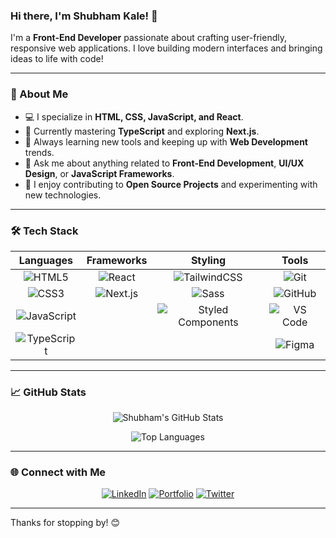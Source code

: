 ### Hi there, I'm Shubham Kale! 👋

I'm a **Front-End Developer** passionate about crafting user-friendly, responsive web applications. I love building modern interfaces and bringing ideas to life with code!

---

### 🚀 About Me

- 💻 I specialize in **HTML, CSS, JavaScript, and React**.
- 🔭 Currently mastering **TypeScript** and exploring **Next.js**.
- 🌱 Always learning new tools and keeping up with **Web Development** trends.
- 💬 Ask me about anything related to **Front-End Development**, **UI/UX Design**, or **JavaScript Frameworks**.
- 🎨 I enjoy contributing to **Open Source Projects** and experimenting with new technologies.

---

### 🛠 Tech Stack

<div align="center">

| **Languages** | **Frameworks** | **Styling** | **Tools** |
| :-----------: | :-------------: | :---------: | :-------: |
| <img src="https://img.shields.io/badge/HTML5-E34F26?style=for-the-badge&logo=html5&logoColor=white" alt="HTML5" /> | <img src="https://img.shields.io/badge/React-61DAFB?style=for-the-badge&logo=react&logoColor=white" alt="React" /> | <img src="https://img.shields.io/badge/TailwindCSS-38B2AC?style=for-the-badge&logo=tailwind-css&logoColor=white" alt="TailwindCSS" /> | <img src="https://img.shields.io/badge/Git-F05032?style=for-the-badge&logo=git&logoColor=white" alt="Git" /> |
| <img src="https://img.shields.io/badge/CSS3-1572B6?style=for-the-badge&logo=css3&logoColor=white" alt="CSS3" /> | <img src="https://img.shields.io/badge/Next.js-000000?style=for-the-badge&logo=next.js&logoColor=white" alt="Next.js" /> | <img src="https://img.shields.io/badge/Sass-CC6699?style=for-the-badge&logo=sass&logoColor=white" alt="Sass" /> | <img src="https://img.shields.io/badge/GitHub-181717?style=for-the-badge&logo=github&logoColor=white" alt="GitHub" /> |
| <img src="https://img.shields.io/badge/JavaScript-F7DF1E?style=for-the-badge&logo=javascript&logoColor=black" alt="JavaScript" /> |  | <img src="https://img.shields.io/badge/Styled%20Components-DB7093?style=for-the-badge&logo=styled-components&logoColor=white" alt="Styled Components" /> | <img src="https://img.shields.io/badge/VS%20Code-007ACC?style=for-the-badge&logo=visual-studio-code&logoColor=white" alt="VS Code" /> |
| <img src="https://img.shields.io/badge/TypeScript-007ACC?style=for-the-badge&logo=typescript&logoColor=white" alt="TypeScript" /> |  |  | <img src="https://img.shields.io/badge/Figma-F24E1E?style=for-the-badge&logo=figma&logoColor=white" alt="Figma" /> |

</div>

---

### 📈 GitHub Stats

<div align="center">

![Shubham's GitHub Stats](https://github-readme-stats.vercel.app/api?username=yourusername&show_icons=true&theme=radical&count_private=true)

![Top Languages](https://github-readme-stats.vercel.app/api/top-langs/?username=yourusername&layout=compact&theme=radical)

</div>

---

### 🌐 Connect with Me

<div align="center">

[![LinkedIn](https://img.shields.io/badge/LinkedIn-0A66C2?style=for-the-badge&logo=linkedin&logoColor=white)](https://www.linkedin.com/in/your-link/)
[![Portfolio](https://img.shields.io/badge/Portfolio-000000?style=for-the-badge&logo=github&logoColor=white)](https://your-portfolio-link.com)
[![Twitter](https://img.shields.io/badge/Twitter-1DA1F2?style=for-the-badge&logo=twitter&logoColor=white)](https://twitter.com/yourhandle)

</div>

---

Thanks for stopping by! 😊
